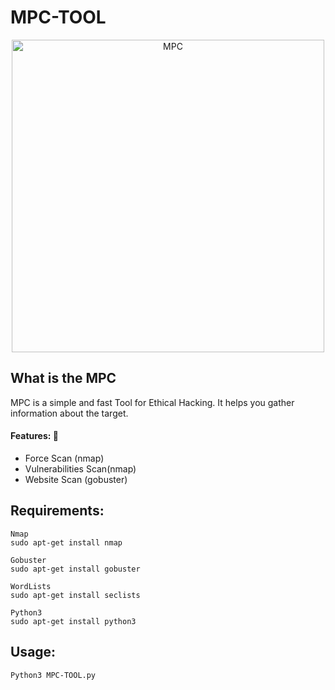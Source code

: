 # MPC-TOOL

<p align="center">
  <img src="https://raw.githubusercontent.com/diogocosta2449/CTF-TOOL-mpc/MPC.png" width="500" title="MPC">
</p>

## What is the MPC

MPC is a simple and fast Tool for Ethical Hacking. It helps you gather information about the target.

#### Features: :eyes:

* Force Scan (nmap)
* Vulnerabilities Scan(nmap)
* Website Scan (gobuster)


## Requirements:
```
Nmap
sudo apt-get install nmap

Gobuster
sudo apt-get install gobuster

WordLists
sudo apt-get install seclists

Python3
sudo apt-get install python3

```

## Usage:
```
Python3 MPC-TOOL.py

```